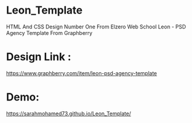 # Leon_Template
HTML And CSS Design Number One From Elzero Web School
Leon - PSD Agency Template From Graphberry <br>
# Design Link :
https://www.graphberry.com/item/leon-psd-agency-template <br>
# Demo:
https://sarahmohamed73.github.io/Leon_Template/ 
